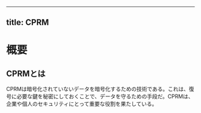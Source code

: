 

---
title: CPRM
---
# 概要
## CPRMとは
CPRMは暗号化されていないデータを暗号化するための技術である。これは、復号に必要な鍵を秘密にしておくことで、データを守るための手段だ。CPRMは、企業や個人のセキュリティにとって重要な役割を果たしている。